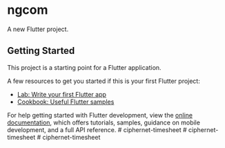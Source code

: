 # ngcom

A new Flutter project.

## Getting Started

This project is a starting point for a Flutter application.

A few resources to get you started if this is your first Flutter project:

- [Lab: Write your first Flutter app](https://docs.flutter.dev/get-started/codelab)
- [Cookbook: Useful Flutter samples](https://docs.flutter.dev/cookbook)

For help getting started with Flutter development, view the
[online documentation](https://docs.flutter.dev/), which offers tutorials,
samples, guidance on mobile development, and a full API reference.
#   c i p h e r n e t - t i m e s h e e t  
 #   c i p h e r n e t - t i m e s h e e t  
 #   c i p h e r n e t - t i m e s h e e t  
 